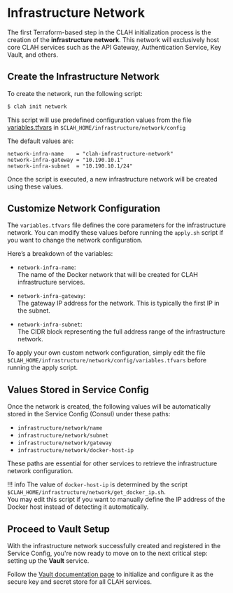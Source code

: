 # Infrastructure Network

The first Terraform-based step in the CLAH initialization process is the creation of the **infrastructure network**. This network will exclusively host core CLAH services such as the API Gateway, Authentication Service, Key Vault, and others.

## Create the Infrastructure Network

To create the network, run the following script:

```bash title="bash"
$ clah init network
```
This script will use predefined configuration values from the file [variables.tfvars](https://github.com/esposimo/clah/blob/main/infrastructure/network/config/variables.tfvars) in `$CLAH_HOME/infrastructure/network/config`

The default values are:

```hcl title="$CLAH_HOME/infrastructure/network/config/variables.tfvars"
network-infra-name    = "clah-infrastructure-network"
network-infra-gateway = "10.190.10.1"
network-infra-subnet  = "10.190.10.1/24"
```

Once the script is executed, a new infrastructure network will be created using these values.

## Customize Network Configuration

The `variables.tfvars` file defines the core parameters for the infrastructure network. You can modify these values before running the `apply.sh` script if you want to change the network configuration.

Here’s a breakdown of the variables:

- `network-infra-name`:  
  The name of the Docker network that will be created for CLAH infrastructure services.

- `network-infra-gateway`:  
  The gateway IP address for the network. This is typically the first IP in the subnet.

- `network-infra-subnet`:  
  The CIDR block representing the full address range of the infrastructure network.

To apply your own custom network configuration, simply edit the file `$CLAH_HOME/infrastructure/network/config/variables.tfvars` before running the apply script.

## Values Stored in Service Config

Once the network is created, the following values will be automatically stored in the Service Config (Consul) under these paths:

- `infrastructure/network/name`  
- `infrastructure/network/subnet`  
- `infrastructure/network/gateway`  
- `infrastructure/network/docker-host-ip`  

These paths are essential for other services to retrieve the infrastructure network configuration.

!!! info
    The value of `docker-host-ip` is determined by the script `$CLAH_HOME/infrastructure/network/get_docker_ip.sh`.  
    You may edit this script if you want to manually define the IP address of the Docker host instead of detecting it automatically.


## Proceed to Vault Setup

With the infrastructure network successfully created and registered in the Service Config, you're now ready to move on to the next critical step: setting up the **Vault** service.

Follow the [Vault documentation page](vault.md) to initialize and configure it as the secure key and secret store for all CLAH services.


